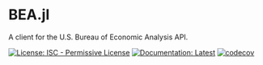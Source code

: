 # BEA.jl

A client for the U.S. Bureau of Economic Analysis API.

[![License: ISC - Permissive License](https://img.shields.io/badge/License-ISC-green.svg)](https://img.shields.io/badge/License-ISC-green.svg)
[![Documentation: Latest](https://img.shields.io/badge/docs-latest-blue.svg)](https://Nosferican.github.io/BEA.jl/dev)
[![codecov](https://codecov.io/gh/Nosferican/BEA.jl/branch/main/graph/badge.svg)](https://codecov.io/gh/Nosferican/BEA.jl)
